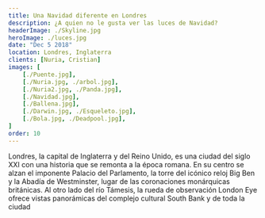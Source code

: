 ```yaml
---
title: Una Navidad diferente en Londres
description: ¿A quien no le gusta ver las luces de Navidad?
headerImage: ./Skyline.jpg
heroImage: ./luces.jpg
date: "Dec 5 2018"
location: Londres, Inglaterra
clients: [Nuria, Cristian]
images: [
	[./Puente.jpg],
	[./Nuria.jpg, ./arbol.jpg],
	[./Nuria2.jpg, ./Panda.jpg],
	[./Navidad.jpg],
	[./Ballena.jpg],
	[./Darwin.jpg, ./Esqueleto.jpg],
	[./Bola.jpg, ./Deadpool.jpg],
]
order: 10
---
```


Londres, la capital de Inglaterra y del Reino Unido, es una ciudad del siglo XXI con una historia que se remonta a la época romana. En su centro se alzan el imponente Palacio del Parlamento, la torre del icónico reloj Big Ben y la Abadía de Westminster, lugar de las coronaciones monárquicas británicas. Al otro lado del río Támesis, la rueda de observación London Eye ofrece vistas panorámicas del complejo cultural South Bank y de toda la ciudad
